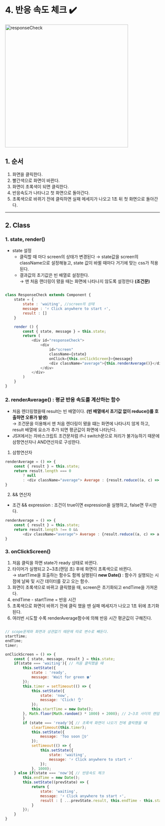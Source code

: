 # 4. 반응 속도 체크 ✔️

<img src="https://github.com/lee-suyeon/webgame/blob/master/img/responseCheck.gif?raw=true" width="400px" alt="responseCheck"></img>

## 1. 순서

1. 화면을 클릭한다.
2. 빨간색으로 화면이 바뀐다.
3. 화면이 초록색이 되면 클릭한다. 
4. 반응속도가 나타나고 첫 화면으로 돌아간다. 
5. 초록색으로 바뀌기 전에 클릭하면 실패 메세지가 나오고 1초 뒤 첫 화면으로 돌아간다. 

---


## 2. Class

### 1. state, render()
* state 설정 
    - 클릭할 때 마다 screen의 상태가 변경된다
    → state값을 screen의 className으로 설정해놓고, state 값이 바뀔 때마다
    거기에 맞는 css가 적용된다. 
    - 결과값의 초기값은 빈 배열로 설정한다.  
    → 맨 처음 랜더링이 됐을 때는 화면에 나타나지 않도록 설정한다 **(조건문)** 
```javascript

class ResponseCheck extends Component {
    state = {
        state : 'waiting', //screen의 상태
        message : '⚡️ Click anywhere to start ⚡️',
        result : []
    }

    render () {
        const { state, message } = this.state;
        return (
            <div id="responseCheck">
                <div 
                    id="screen" 
                    className={state} 
                    onClick={this.onClickScreen}>{message}
                    <div className="average">{this.renderAverage()}</div>
                </div>
            </div>
        )
    }
}
```

### 2. **renderAverage()** : 평균 반응 속도를 계산하는 함수
* 처음 렌더링했을때 result는 빈 배열이다. **(빈 배열에서 초기값 없이 reduce()를 호출하면 오류가 발생)**   
→ 조건문을 이용해서 맨 처음 렌더링이 됐을 떄는 화면에 나타나지 않게 하고,    
   result 배열에 요소가 추가 되면 평균값이 화면에 나타난다.
* JSX에서는 자바스크립트 조건문처럼 if나 switch문으로 처리가 불가능하기 때문에 삼항연산자나 AND연산자로 구성한다.

1. 삼항연산자 
```javascript
renderAverage = () => {
    const { result } = this.state;
    return result.length === 0 
        ? null 
        : <div className="average"> Average : {result.reduce((a, c) => a + c ) / result.length}ms</div>
}
```
2.  && 연산자

* 조건 && expression : 조건이 true이면 expression을 실행하고, false면 무시한다. 

```javascript
renderAverage = () => {
    const { result } = this.state;
    return result.length !== 0 && 
        <div className="average"> Average : {result.reduce((a, c) => a + c ) / result.length}ms</div>
}
```

### 3. **onClickScreen()**
1. 처음 클릭을 하면 state가 ready 상태로 바뀐다.
2. 타이머가 실행되고 2~3초(랜덤 초) 후에 화면이 초록색으로 바뀐다.   
    → startTime을 호출하는 함수도 함께 실행된다
**new Date()** :  함수가 실행되는 시점에 날짜 및 시간 데이터를 갖고 오는 함수.
3. 화면이 초록색으로 바뀌고 클릭했을 때, screen은 초기화되고 endTime을 가져온다. 
4. endTime - startTime = 반응 시간
5. 초록색으로 화면이 바뀌기 전에 클릭 했을 땐 실패 메세지가 나오고 1초 뒤에 초기화된다. 
6. 여러번 시도할 수록 renderAverage함수에 의해 반응 시간 평균값이 구해진다. 

```javascript

// scope문제와 화면과 상관없기 때문에 따로 변수로 빼둔다. 
startTime;
endTime;
timer;

onClickScreen = () => {
    const { state, message, result } = this.state;
    if(state === 'waiting'){ // 처음 클릭했을 때
        this.setState({
            state : 'ready',
            message: 'Wait for green 🍀'
        });
        this.timer = setTimeout(() => {
            this.setState({
                state: 'now',
                message: 'Click! 👌'
            });
            this.startTime = new Date();
        }, Math.floor(Math.random() * 1000) + 2000); // 2~3초 사이의 랜덤 초
        }
        if (state === 'ready'){ // 초록색 화면이 나오기 전에 클릭했을 때
            clearTimeout(this.timer);
            this.setState({
                message: 'Too soon 🙅‍♀️'
            });
            setTimeout(() => {
                this.setState({
                    state: 'waiting',
                    message: '⚡️ Click anywhere to start ⚡️'
                });
            }, 1000);
    } else if(state === 'now'){ // 반응속도 체크
        this.endTime = new Date();
        this.setState((prevState) => {
            return {
                state: 'waiting',
                message: '⚡️ Click anywhere to start ⚡️',
                result : [ ...prevState.result, this.endTime - this.startTime ]
            }
        });
    }
}

```
